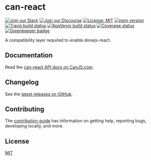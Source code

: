 # can-react

[![Join our Slack](https://img.shields.io/badge/slack-join%20chat-611f69.svg)](https://www.bitovi.com/community/slack?utm_source=badge&utm_medium=badge&utm_campaign=pr-badge&utm_content=badge)
[![Join our Discourse](https://img.shields.io/discourse/https/forums.bitovi.com/posts.svg)](https://forums.bitovi.com/?utm_source=badge&utm_medium=badge&utm_campaign=pr-badge&utm_content=badge)
[![License: MIT](https://img.shields.io/badge/license-MIT-blue.svg)](https://github.com/canjs/can-react/blob/master/LICENSE.md)
[![npm version](https://badge.fury.io/js/can-react.svg)](https://www.npmjs.com/package/can-react)
[![Travis build status](https://travis-ci.org/canjs/can-react.svg?branch=master)](https://travis-ci.org/canjs/can-react)
[![AppVeyor build status](https://ci.appveyor.com/api/projects/status/github/canjs/can-react?branch=master&svg=true)](https://ci.appveyor.com/project/matthewp/can-react)
[![Coverage status](https://coveralls.io/repos/github/canjs/can-react/badge.svg?branch=master)](https://coveralls.io/github/canjs/can-react?branch=master)
[![Greenkeeper badge](https://badges.greenkeeper.io/canjs/can-react.svg)](https://greenkeeper.io/)

A compatibility layer required to enable donejs-react.

## Documentation

Read the [can-react API docs on CanJS.com](https://canjs.com/doc/can-react.html).

## Changelog

See the [latest releases on GitHub](https://github.com/canjs/can-react/releases).

## Contributing

The [contribution guide](https://github.com/canjs/can-react/blob/master/CONTRIBUTING.md) has information on getting help, reporting bugs, developing locally, and more.

## License

[MIT](https://github.com/canjs/can-react/blob/master/LICENSE.md)
